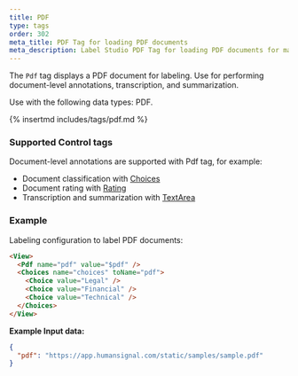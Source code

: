 ```yaml
---
title: PDF
type: tags
order: 302
meta_title: PDF Tag for loading PDF documents
meta_description: Label Studio PDF Tag for loading PDF documents for machine learning and data science projects.
---
```


The `Pdf` tag displays a PDF document for labeling. Use for performing document-level annotations, transcription, and summarization.

Use with the following data types: PDF.

{% insertmd includes/tags/pdf.md %}

### Supported Control tags
Document-level annotations are supported with Pdf tag, for example:

- Document classification with [Choices](/tags/choices.html)
- Document rating with [Rating](/tags/rating.html)
- Transcription and summarization with [TextArea](/tags/textarea.html)

### Example

Labeling configuration to label PDF documents:

```html
<View>
  <Pdf name="pdf" value="$pdf" />
  <Choices name="choices" toName="pdf">
    <Choice value="Legal" />
    <Choice value="Financial" />
    <Choice value="Technical" />
  </Choices>
</View>
```

**Example Input data:**

```json
{
  "pdf": "https://app.humansignal.com/static/samples/sample.pdf"
}
```

